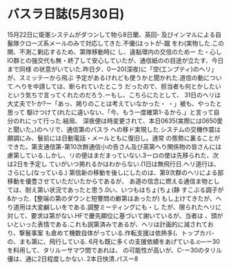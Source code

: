 # バスラ日誌(5月30日)

15月22日に衛憲システムがダつンして物ら8日蘭、英回-
及びインマルによる自鬣隊クローズ系メールのみで対応してきた.不優(はっトが-蹴
をわ(実物した.この関、不測こ剿応するため、第隊移動時に
し、違黏環内の交信のためー
た・心し
IO群との強交代も無・終了して安心していたが、通信紙のの目途が立たす、今日まで同様
の状意がいていた.昨日夕、0ー20(深夜)に「空(工ンプティ)のヘリ」が、スミッテーから飛ぶ
予定があるけれども使うかと聞かれた.道信の動について.へりを中請しては、断られていたとこう
だったので、担当者も何とかしたいという気ちで言ってくれたのだろう.ーもし、こちらにたとして、
31日のヘリは大丈夫で1-か?ー「あっ、掲りのことは考えていなかった・
・」被も、やったと思って
駆けつけて(れたに違いない、「今、もう一度確第1-るから.」と言って自分のれにって行った.結局、
深夜便は時変更されて、本日0635(実際には0650愛と聞いた。)のヘリで、通信第のパスラ
への移ド実現した.システムの交機作震は願調にみ、鬟前には日動電話・メールともに復旧し。通常
の態勢に裏ることができた。第支通信第-第10次群通信小の告さん及び英第へり関係物の皆さんには
慮第している.しかし、リの便はまだまっていない.3ーロの使は先移られた、次は2日を予定し
ていがいつ掲れるかはわからない.(1日は無飛行日.ヘリ道行は、さらにし(なっている.)
第信新の移動を後しにしたのは、第9次群のヘリによる部移動を優豊させていただいたからであるが、
あ道の信念に燃える通信ま物としては、耐え第い状況であったと思う.0い、いつもはちょ(ちょ(静
すこぶる調子が&かった.【整端の第のダウンと短謇問の緲第はあったが)
もし上けてきたが、ヘり道用は大変鹹しいをである.調整ミーティングにも・し
たが、限られたヘリに対して、要求は第がない.HFで慶先願位に基づいて謝いているが、当者は
、頭がいといった表情である.これも説第済みであるが、ヘリは計画的に減されており、撃鬟事案
も倉めて機数自体がっている.作転支援は依熱多(、トップカバ-の、まも第に、飛行している.
6月も既に多くの支援依績をあげている.c—ー30を料用して、タリルーサマワ問であれは、
の可能性が高いが、C-ー30のタリル優は、通に2日程度しかない.
2本日快清.パスー8
